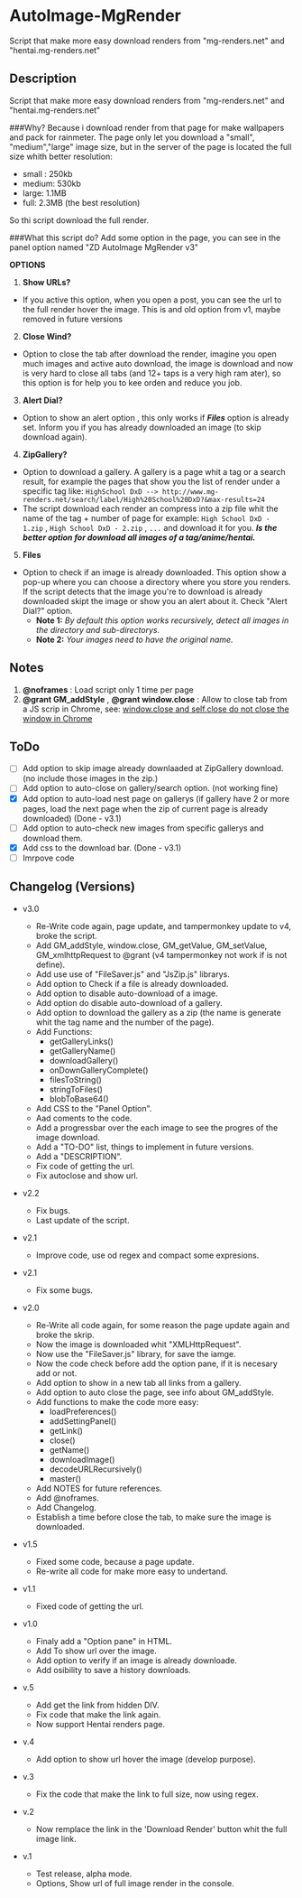 # AutoImage-MgRender
Script that make more easy download renders from "mg-renders.net" and "hentai.mg-renders.net"
## Description
Script that make more easy download renders from "mg-renders.net" and "hentai.mg-renders.net"

###Why?
Because i download render from that page for make wallpapers and pack for rainmeter.
The page only let you download a "small", "medium","large" image size, but in the server of the page is located the full size whith better resolution:
- small :     250kb
- medium:     530kb
- large:      1.1MB
- full:       2.3MB (the best resolution)
 
So thi script download the full render.

###What this script do?
Add some option in the page, you can see in the panel option named "ZD AutoImage MgRender v3"

**OPTIONS**

1. **Show URLs?**
  - If you active this option, when you open a post, you can see the url to the full render hover the image. This is and old option from v1, maybe removed in future versions

2. **Close Wind?**
  - Option to close the tab after download the render, imagine you open much images and active auto download, the image is download and now is very hard to close all tabs (and 12+ taps is a very high ram ater), so this option is for help you to kee orden and reduce you job.

3. **Alert Dial?**
  - Option to show an alert option , this only works if *__Files__* option is already set. Inform you if you has already downloaded an image (to skip download again).

4. **ZipGallery?**
  - Option to download a gallery. A gallery is a page whit a tag or a search result, for example the pages that show you the list of render under a specific tag like: 
  ```HighSchool DxD --> http://www.mg-renders.net/search/label/High%20School%20DxD?&max-results=24```
  - The script download each render an compress into a zip file whit the name of the tag + number of page for example:
  ```High School DxD - 1.zip``` , ```High School DxD - 2.zip``` , ```...```
  and download it for you. *__Is the better option for download all images of a tag/anime/hentai.__*

5. **Files**
  - Option to check if an image is already downloaded. This option show a pop-up where you can choose a directory where you store you renders. If the script detects that the image you're to download is already downloaded skipt the image or show you an alert about it. Check "Alert Dial?" option.
    - **Note 1:** *By default this option works recursively, detect all images in the directory and sub-directorys.*
    - **Note 2:** *Your images need to have the original name.*

## Notes
1. **@noframes** : Load script only 1 time per page
2. **@grant GM_addStyle** , **@grant window.close** : Allow to close tab from a JS scrip in Chrome, see: [window.close and self.close do not close the window in Chrome](http://stackoverflow.com/questions/19761241/window-close-and-self-close-do-not-close-the-window-in-chrome)

## ToDo
- [ ] Add option to skip image already downlaaded at ZipGallery download. (no include those images in the zip.)
- [ ] Add option to auto-close on gallery/search option. (not working fine)
- [x] Add option to auto-load nest page on gallerys (if gallery have 2 or more pages, load the next page when the zip of current page is already downloaded) (Done - v3.1)
- [ ] Add option to auto-check new images from specific gallerys and download them.
- [x] Add css to the download bar. (Done - v3.1)
- [ ] Imrpove code

## Changelog (Versions)
- v3.0
  - Re-Write code again, page update, and tampermonkey update to v4, broke the script.
  - Add GM_addStyle, window.close, GM_getValue, GM_setValue, GM_xmlhttpRequest to @grant (v4 tampermonkey not work if is not define).
  - Add use use of "FileSaver.js" and "JsZip.js" librarys.
  - Add option to Check if a file is already downloaded.
  - Add option to disable auto-download of a image.
  - Add option do disable auto-download of a gallery. 
  - Add option to download the gallery as a zip (the name is generate whit the tag name and the number of the page).
  - Add Functions:
    - getGalleryLinks()
    - getGalleryName()
    - downloadGallery()
    - onDownGalleryComplete()
    - filesToString()
    - stringToFiles()
    - blobToBase64()
  - Add CSS to the "Panel Option".
  - Aad coments to the code.
  - Add a progressbar over the each image to see the progres of the image download.
  - Add a "TO-DO" list, things to implement in future versions.
  - Add a "DESCRIPTION".
  - Fix code of getting the url.
  - Fix autoclose and show url.

- v2.2
  - Fix bugs.
  - Last update of the script.

- v2.1
  - Improve code, use od regex and compact some expresions.

- v2.1
  - Fix some bugs.

- v2.0
  - Re-Write all code again, for some reason the page update again and broke the skrip.
  - Now the image is downloaded whit "XMLHttpRequest".
  - Now use the "FileSaver.js" library, for save the iamge.
  - Now the code check before add the option pane, if it is necesary add or not.
  - Add option to show in a new tab all links from a gallery.
  - Add option to auto close the page, see info about GM_addStyle.
  - Add functions to make the code more easy:
    - loadPreferences()
    - addSettingPanel()
    - getLink()
    - close()
    - getName()
    - downloadImage()
    - decodeURLRecursively()
    - master()
  - Add NOTES for future references.
  - Add @noframes.
  - Add Changelog.
  - Establish a time before close the tab, to make sure the image is downloaded.

- v1.5
  - Fixed some code, because a page update.
  - Re-write all code for make more easy to undertand.

- v1.1
  - Fixed code of getting the url.

- v1.0
  - Finaly add a "Option pane" in HTML.
  - Add To show url over the image.
  - Add option to verify if an image is already downloade.
  - Add osibility to save a history downloads.


- v.5
  - Add get the link from hidden DIV.
  - Fix code that make the link again.
  - Now support Hentai renders page.

- v.4
  - Add option to show url hover the image (develop purpose).

- v.3
  - Fix the code that make the link to full size, now using regex.

- v.2
  - Now remplace the link in the 'Download Render' button whit the full image link.

- v.1
  - Test release, alpha mode.
  - Options, Show url of full image render in the console.
